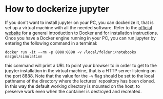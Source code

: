 # **How to dockerize jupyter**

If you don't want to install jupyter on your PC, you can dockerize it, that is
set up a virtual machine with all the needed software. Refer to the [official
website](https://www.docker.com) for a general introduction to Docker and for
installation instructions. Once you have a Docker engine running in your PC,
you can run jupyter by entering the following command in a terminal:

`docker run -it --rm -p 8888:8888 -v /local/folder:/notebooks nazgul/simulation`

this command will print a URL to point your browser to in order to get to
the jupyter installation in the virtual machine, that is a HTTP server
listening on the port 8888. Note that the value for the `-v` flag should be
set to the local pathname of the directory where the lectures' repository has
been cloned. In this way the default working directory is mounted on the host,
to preserve work even when the container is destroyed and recreated.
